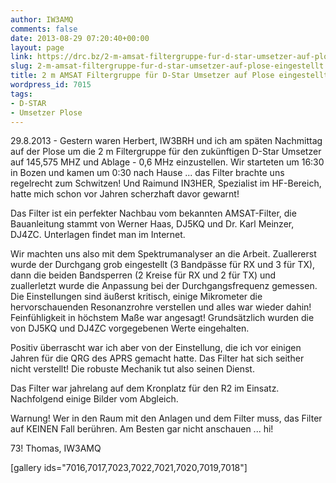 ```yaml
---
author: IW3AMQ
comments: false
date: 2013-08-29 07:20:40+00:00
layout: page
link: https://drc.bz/2-m-amsat-filtergruppe-fur-d-star-umsetzer-auf-plose-eingestellt/
slug: 2-m-amsat-filtergruppe-fur-d-star-umsetzer-auf-plose-eingestellt
title: 2 m AMSAT Filtergruppe für D-Star Umsetzer auf Plose eingestellt
wordpress_id: 7015
tags:
- D-STAR
- Umsetzer Plose
---
```


29.8.2013 - Gestern waren Herbert, IW3BRH und ich am späten Nachmittag auf der Plose um die 2 m Filtergruppe für den zukünftigen D-Star Umsetzer auf 145,575 MHZ und Ablage - 0,6 MHz einzustellen. Wir starteten um 16:30 in Bozen und kamen um 0:30 nach Hause ... das Filter brachte uns regelrecht zum Schwitzen! Und Raimund IN3HER, Spezialist im HF-Bereich, hatte mich schon vor Jahren scherzhaft davor gewarnt! 

Das Filter ist ein perfekter Nachbau vom bekannten AMSAT-Filter, die Bauanleitung stammt von Werner Haas, DJ5KQ und Dr. Karl Meinzer, DJ4ZC. Unterlagen findet man im Internet.

Wir machten uns also mit dem Spektrumanalyser an die Arbeit. Zuallererst wurde der Durchgang grob eingestellt (3 Bandpässe für RX und 3 für TX), dann die beiden Bandsperren (2 Kreise für RX und 2 für TX) und zuallerletzt wurde die Anpassung bei der Durchgangsfrequenz gemessen. Die Einstellungen sind äußerst kritisch, einige Mikrometer die hervorschauenden Resonanzrohre verstellen und alles war wieder dahin! Feinfühligkeit in höchstem Maße war angesagt! Grundsätzlich wurden die von DJ5KQ und DJ4ZC vorgegebenen Werte eingehalten. 

Positiv überrascht war ich aber von der Einstellung, die ich vor einigen Jahren für die QRG des APRS gemacht hatte. Das Filter hat sich seither nicht verstellt! Die robuste Mechanik tut also seinen Dienst.

Das Filter war jahrelang auf dem Kronplatz für den R2 im Einsatz. Nachfolgend einige Bilder vom Abgleich.

Warnung! Wer in den Raum mit den Anlagen und dem Filter muss, das Filter auf KEINEN Fall berühren. Am Besten gar nicht anschauen ... hi!  


73! Thomas, IW3AMQ

[gallery ids="7016,7017,7023,7022,7021,7020,7019,7018"]
